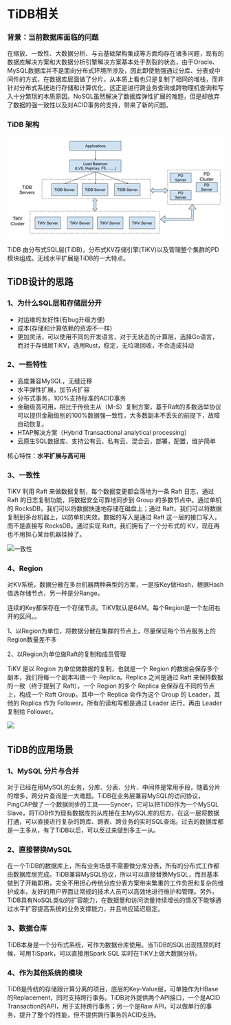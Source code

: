 # TiDB相关
### 背景：当前数据库面临的问题
在缩放、一致性、大数据分析、与云基础架构集成等方面均存在诸多问题，现有的数据库解决方案和大数据分析引擎解决方案基本处于割裂的状态，由于Oracle、MySQL数据库并不是面向分布式环境所涉及，因此即使勉强通过分库、分表或中间件的方式，在数据库层面做了分片，从本质上看也只是复制了相同的堆栈，而非针对分布式系统进行存储和计算优化，这正是进行跨业务查询或跨物理机查询和写入十分繁琐的本质原因。NoSQL虽然解决了数据库弹性扩展的难题，但是却放弃了数据的强一致性以及对ACID事务的支持，带来了新的问题。

### TiDB 架构

![15f15969c7cd187a99c2c2072db2ad93](../images/15f15969c7cd187a99c2c2072db2ad93.jpg)

TiDB 由分布式SQL层(TiDB)，分布式KV存储引擎(TiKV)以及管理整个集群的PD模块组成。无线水平扩展是TiDB的一大特点。

## TiDB设计的思路

### 1、为什么SQL层和存储层分开

- 对运维的友好性(有bug升级方便)
- 成本(存储和计算依赖的资源不一样)
- 更加灵活，可以使用不同的开发语言，对于无状态的计算层，选择Go语言，而对于存储层TiKV，选用Rust，稳定，无垃圾回收，不会造成抖动

### 2、一些特性

- 高度兼容MySQL，无缝迁移 
- 水平弹性扩展，加节点扩容
- 分布式事务，100%支持标准的ACID事务
- 金融级高可用，相比于传统主从（M-S）复制方案，基于Raft的多数选举协议可以提供金融级别的100%数据强一致性，大多数副本不丢失的前提下，故障自动恢复。
- HTAP解决方案（Hybrid Transactional analytical processing）
- 云原生SQL数据库、支持公有云、私有云、混合云，部署，配置，维护简单

核心特性：**水平扩展与高可用**

### 3、一致性

TiKV 利用 Raft 来做数据复制，每个数据变更都会落地为一条 Raft 日志，通过 Raft 的日志复制功能，将数据安全可靠地同步到 Group 的多数节点中。通过单机的 RocksDB，我们可以将数据快速地存储在磁盘上；通过 Raft，我们可以将数据复制到多台机器上，以防单机失效。数据的写入是通过 Raft 这一层的接口写入，而不是直接写 RocksDB。通过实现 Raft，我们拥有了一个分布式的 KV，现在再也不用担心某台机器挂掉了。

![一致性](/Users/iss/go/src/note/MyLearn/images/v2-66edd7577dcb6b9c8b69a134fa2c89d2_hd.jpg)

### 4、Region

对KV系统，数据分散在多台机器两种典型的方案，一是按Key做Hash，根据Hash值选存储节点，另一种是分Range，

连续的Key都保存在一个存储节点。TiKV默认是64M。每个Region是一个左闭右开的区间。。

1、以Region为单位，将数据分散在集群的节点上，尽量保证每个节点服务上的Region数量差不多

2、以Region为单位做Raft的复制和成员管理

TiKV 是以 Region 为单位做数据的复制，也就是一个 Region 的数据会保存多个副本，我们将每一个副本叫做一个 Replica。Replica 之间是通过 Raft 来保持数据的一致（终于提到了 Raft），一个 Region 的多个 Replica 会保存在不同的节点上，构成一个 Raft Group。其中一个 Replica 会作为这个 Group 的 Leader，其他的 Replica 作为 Follower。所有的读和写都是通过 Leader 进行，再由 Leader 复制给 Follower。

![](/Users/iss/go/src/note/MyLearn/images/image.png)

## TiDB的应用场景

### 1、MySQL 分片与合并

对于已经在用MySQL的业务，分库、分表、分片、中间件是常用手段，随着分片的增多，跨分片查询是一大难题。TiDB在业务层兼容MySQL的访问协议，PingCAP做了一个数据同步的工具——Syncer，它可以把TiDB作为一个MySQL Slave，将TiDB作为现有数据库的从库接在主MySQL库的后方，在这一层将数据打通，可以直接进行复杂的跨库、跨表、跨业务的实时SQL查询。过去的数据库都是一主多从，有了TiDB以后，可以反过来做到多主一从。

### 2、直接替换MySQL

在一个TiDB的数据库上，所有业务场景不需要做分库分表，所有的分布式工作都由数据库层完成。TiDB兼容MySQL协议，所以可以直接替换MySQL，而且基本做到了开箱即用，完全不用担心传统分库分表方案带来繁重的工作负担和复杂的维护成本，友好的用户界面让常规的技术人员可以高效地进行维护和管理。另外，TiDB具有NoSQL类似的扩容能力，在数据量和访问流量持续增长的情况下能够通过水平扩容提高系统的业务支撑能力，并且响应延迟稳定。

### 3、数据仓库

TiDB本身是一个分布式系统，可作为数据仓库使用。当TiDB的SQL出现瓶颈的时候，可用TiSpark，可以直接用Spark SQL 实时在TiKV上做大数据分析。

### 4、作为其他系统的模块 

TiDB是传统的存储跟计算分离的项目，底层的Key-Value层，可单独作为HBase的Replacement，同时支持跨行事务。TiDB对外提供两个API接口，一个是ACID Transaction的API，用于支持跨行事务；另一个是Raw API，可以做单行的事务，提升了整个的性能，但不提供跨行事务的ACID支持。